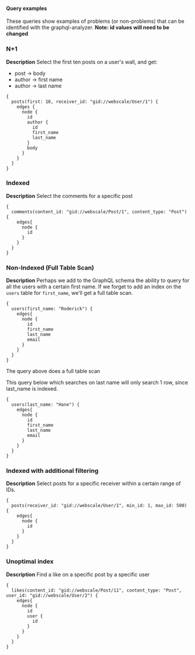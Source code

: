 #### Query examples

These queries show examples of problems (or non-problems) that can be identified with the graphql-analyzer.
**Note: id values will need to be changed**

### N+1
**Description**
Select the first ten posts on a user's wall, and get:
- post -> body
- author -> first name
- author -> last name

```
{
  posts(first: 10, receiver_id: "gid://webscale/User/1") {
    edges {
      node {
        id
        author {
          id
          first_name
          last_name
        }
        body
      }
    }
  }
}
```

### Indexed
**Description**
Select the comments for a specific post

```
{
  comments(content_id: "gid://webscale/Post/1", content_type: "Post") {
    edges{
      node {
        id
      }
    }
  }
}
```

### Non-Indexed (Full Table Scan)
**Description**
Perhaps we add to the GraphQL schema the ability to query for all the users with a certain first name.
If we forget to add an index on the `users` table for `first_name`, we'll get a full table scan.

```
{
  users(first_name: "Roderick") {
    edges{
      node {
        id
        first_name
        last_name
        email
      }
    }
  }
}
```
The query above does a full table scan

This query below which searches on last name will only search 1 row, since last_name is indexed.
```
{
  users(last_name: "Hane") {
    edges{
      node {
        id
        first_name
        last_name
        email
      }
    }
  }
}
```

### Indexed with additional filtering
**Description**
Select posts for a specific receiver within a certain range of IDs.
```
{
  posts(receiver_id: "gid://webscale/User/1", min_id: 1, max_id: 500) {
    edges{
      node {
        id
      }
    }
  }
}
```

### Unoptimal index
**Description**
Find a like on a specific post by a specific user
```
{
  likes(content_id: "gid://webscale/Post/11", content_type: "Post", user_id: "gid://webscale/User/2") {
    edges{
      node {
        id
        user {
          id
        }
      }
    }
  }
}
```

